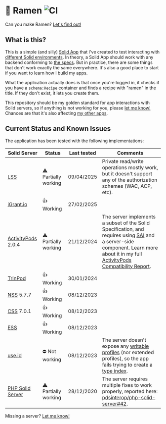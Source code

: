 # 🍜 Ramen ![CI](https://github.com/NoelDeMartin/ramen/actions/workflows/ci.yml/badge.svg)

Can you make Ramen? [Let's find out!](https://ramen.noeldemartin.com)

## What is this?

This is a simple (and silly) [Solid App](https://solidproject.org) that I've created to test interacting with [different Solid environments](#current-status-and-known-issues). In theory, a Solid App should work with any backend conforming to [the specs](https://solidproject.org/TR/). But in practice, there are some things that don't work exactly the same everywhere. It's also a good place to start if you want to learn how I build my apps.

What the application actually does is that once you're logged in, it checks if you have a `schema:Recipe` container and finds a recipe with "ramen" in the title. If they don't exist, it lets you create them.

This repository should be my golden standard for app interactions with Solid servers, so if anything is not working for you, please [let me know!](https://github.com/NoelDeMartin/ramen/issues/new) Chances are that it's also affecting [my other apps](https://github.com/search?q=org%3ANoelDeMartin%20topic%3Asolid-app&type=repositories).

## Current Status and Known Issues

The application has been tested with the following implementations:

<!-- prettier-ignore-start -->
| Solid Server                                                              | Status                      | Last tested | Comments |
| ------------------------------------------------------------------------- | --------------------------- | ----------- | -------- |
| [LSS](https://lss.noeldemartin.com/)                                      | :warning: Partially working | 09/04/2025  | Private read/write operations mostly work, but it doesn't support any of the authorization schemes (WAC, ACP, etc). |
| [iGrant.io](https://datapod.igrant.io/)                                   | :thumbsup: Working          | 27/02/2025  |          |
| [ActivityPods](https://activitypods.org/) 2.0.4                           | :warning: Partially working | 21/12/2024  | The server implements a subset of the Solid Specification, and requires using [SAI](https://solid.github.io/data-interoperability-panel/specification/) and a server-side component. Learn more about it in my full [ActivityPods Compatibility Report](./docs/activitypods.md). |
| [TrinPod](https://trinpod.eu/)                                            | :thumbsup: Working          | 30/01/2024  |          |
| [NSS](https://github.com/solid/node-solid-server) 5.7.7                   | :thumbsup: Working          | 08/12/2023  |          |
| [CSS](https://github.com/CommunitySolidServer/CommunitySolidServer) 7.0.1 | :thumbsup: Working          | 08/12/2023  |          |
| [ESS](https://inrupt.com/products/enterprise-solid-server/)               | :thumbsup: Working          | 08/12/2023  |          |
| [use.id](https://use.id/)                                                 | :no_entry: Not working      | 08/12/2023  | The server doesn't expose any [writable profiles](https://solid.github.io/webid-profile/) (nor extended profiles), so the app fails trying to create a [type index](https://solid.github.io/type-indexes/). |
| [PHP Solid Server](https://github.com/pdsinterop/php-solid-server)        | :warning: Partially working | 28/12/2020  | The server requires multiple fixes to work properly, reported here: [pdsinterop/php-solid-server#42](https://github.com/pdsinterop/php-solid-server/issues/42). |
<!-- prettier-ignore-end -->

Missing a server? [Let me know!](https://github.com/NoelDeMartin/ramen/issues/new)
